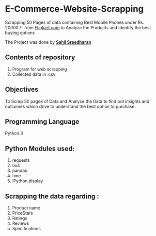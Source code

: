 # **E-Commerce-Website-Scrapping**
Scrapping 50 Pages of data containing Best Mobile Phones under Rs. 20000 /- from [Flipkart.com](https://www.flipkart.com/search?q=mobiles+under+20000&otracker=search&otracker1=search&marketplace=FLIPKART&as-show=on&as=off%27&sort=relevance&p%5B%5D=facets.price_range.from%3DMin&p%5B%5D=facets.price_range.to%3D20000&page=) to Analyze the Products and Identify the best buying options


The Project was done by **[Sahil Sreedharan](https://www.linkedin.com/in/sahil-sreedharan/)**
## Contents of repository
1. Program for web scrapping
2. Collected data in .csv

## Objectives
To Scrap 50 pages of Data and Analyse the Data to find out insights and outcomes which drive to understand the best option to purchase.

## Programming Language
Python 3

## Python Modules used:
1. requests
2. bs4
3. pandas
4. time
5. IPython.display

## Scrapping the data regarding :
1. Product name
2. PriceStars
3. Ratings
4. Reviews
5. Specifications
